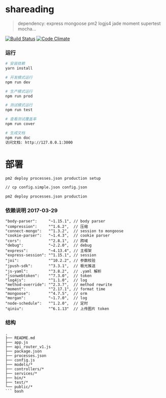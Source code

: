 # shareading
> dependency: express  mongoose pm2 logjs4 jade moment supertest mocha...

[![Build Status](https://travis-ci.org/GeekPark/shareading.svg?branch=master)](https://travis-ci.org/GeekPark/shareading)
[![Code Climate](https://codeclimate.com/github/GeekPark/shareading/badges/gpa.svg)](https://codeclimate.com/github/GeekPark/shareading)

### 运行

``` bash
# 安装依赖
yarn install

# 开发模式运行
npm run dev

# 生产模式运行
npm run prod

# 测试模式运行
npm run test

# 查看测试覆盖率
npm run cover

# 生成文档
npm run doc
访问文档: http://127.0.0.1:3000

```

# 部署
``` bash
pm2 deploy processes.json production setup

// cp config.simple.json config.json

pm2 deploy processes.json production
```


### 依赖说明 2017-03-29
    "body-parser":     "~1.15.1", // body parser
    "compression":     "^1.6.2",  // 压缩
    "connect-mongo":   "^1.3.2",  // session to mongoose
    "cookie-parser":   "~1.4.3",  // cookie parser
    "cors":            "^2.8.1",  // 跨域
    "debug":           "~2.2.0",  // debug
    "express":         "~4.13.4", // 主框架
    "express-session": "^1.15.1", // session
    "joi":             "^10.2.2", // 参数校验
    "jpush-sdk":       "^3.3.1",  // 极光推送
    "js-yaml":         "^3.8.2",  // .yaml 解析
    "jsonwebtoken":    "^7.3.0",  // token
    "log4js":          "^1.1.0",  // log
    "method-override": "^2.3.7",  // method rewrite
    "moment":          "^2.17.1", // format time
    "mongoose":        "^4.7.5",  // orm
    "morgan":          "~1.7.0",  // log
    "node-schedule":   "^1.2.0",  // 定时
    "qiniu":           "^6.1.13"  // 上传图片 token


### 结构
```
.
├── README.md
├── app.js
├── api_router_v1.js
├── package.json
├── processes.json
├── config.js
├── models/*
├── controllers/*
├── services/*
├── bin/*
├── test/*
└── public/*
``` bash
```
